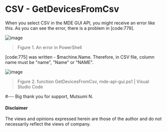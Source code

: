 # CSV - GetDevicesFromCsv
When you select CSV in the MDE GUI API, you might receive an error like this. As you can see the error, there is a problem in [code:779].

![image](https://user-images.githubusercontent.com/120234772/218354084-1a8b55cf-7caf-47c4-b924-ff7fc1982f8b.png)
> Figure 1. An error in PowerShell 


[code:775] was written - $machine.Name. Therefore, in CSV file, column name must be "name", "Name" or "NAME".

![image](https://user-images.githubusercontent.com/120234772/218352863-c763cf3d-abd2-42b9-82c9-9e01e0752b7d.png)
> Figure 2. function GetDevicesFromCsv, mde-api-gui.ps1 | Visual Studio Code


#--- Big thank you for support, Mutsumi N.
#### Disclaimer 
The views and opinions expressed herein are those of the author and do not necessarily reflect the views of company.
